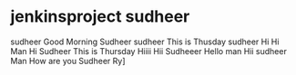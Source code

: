 # jenkinsproject sudheer
sudheer
Good Morning
Sudheer
sudheer
This is Thusday
sudheer
Hi
Hi Man
Hi Sudheer This is Thursday
Hiiii
Hii Sudheeer
Hello man
Hii sudheer Man How are you
Sudheer Ry]
